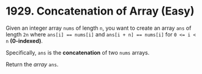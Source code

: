 # 1929. Concatenation of Array (Easy)

Given an integer array `nums` of length `n`, you want to create an array `ans` of length `2n` where `ans[i] == nums[i]` and `ans[i + n] == nums[i]` for `0 <= i < n` **(0-indexed)**.

Specifically, `ans` is the **concatenation** of two `nums` arrays.

Return the *array* `ans`.

